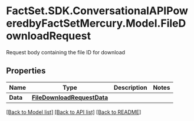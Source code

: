 # FactSet.SDK.ConversationalAPIPoweredbyFactSetMercury.Model.FileDownloadRequest
Request body containing the file ID for download

## Properties

Name | Type | Description | Notes
------------ | ------------- | ------------- | -------------
**Data** | [**FileDownloadRequestData**](FileDownloadRequestData.md) |  | 

[[Back to Model list]](../README.md#documentation-for-models) [[Back to API list]](../README.md#documentation-for-api-endpoints) [[Back to README]](../README.md)


